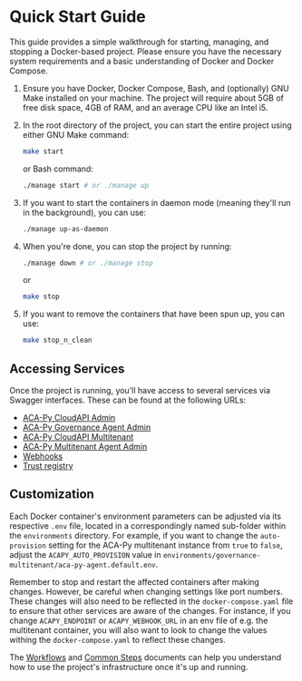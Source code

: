 # Quick Start Guide

This guide provides a simple walkthrough for starting, managing, and stopping a Docker-based project. Please ensure you have the necessary system requirements and a basic understanding of Docker and Docker Compose.

1. Ensure you have Docker, Docker Compose, Bash, and (optionally) GNU Make installed on your machine. The project will require about 5GB of free disk space, 4GB of RAM, and an average CPU like an Intel i5.

2. In the root directory of the project, you can start the entire project using either GNU Make command:

   ```bash
   make start
   ```

   or Bash command:

   ```bash
   ./manage start # or ./manage up
   ```

3. If you want to start the containers in daemon mode (meaning they'll run in the background), you can use:

   ```bash
   ./manage up-as-daemon
   ```

4. When you're done, you can stop the project by running:

   ```bash
   ./manage down # or ./manage stop
   ```

   or

   ```bash
   make stop
   ```

5. If you want to remove the containers that have been spun up, you can use:

   ```bash
   make stop_n_clean
   ```

## Accessing Services

Once the project is running, you'll have access to several services via Swagger interfaces. These can be found at the following URLs:

- [ACA-Py CloudAPI Admin](http://localhost:8000/docs)
- [ACA-Py Governance Agent Admin](http://localhost:3021)
- [ACA-Py CloudAPI Multitenant](http://localhost:8000/docs)
- [ACA-Py Multitenant Agent Admin](http://localhost:4021)
- [Webhooks](http://localhost:3010/docs)
- [Trust registry](http://localhost:8001/docs)

## Customization

Each Docker container's environment parameters can be adjusted via its respective `.env` file, located in a correspondingly named sub-folder within the `environments` directory. For example, if you want to change the `auto-provision` setting for the ACA-Py multitenant instance from `true` to `false`, adjust the `ACAPY_AUTO_PROVISION` value in `environments/governance-multitenant/aca-py-agent.default.env`.

Remember to stop and restart the affected containers after making changes. However, be careful when changing settings like port numbers. These changes will also need to be reflected in the `docker-compose.yaml` file to ensure that other services are aware of the changes. For instance, if you change `ACAPY_ENDPOINT` or `ACAPY_WEBHOOK_URL` in an env file of e.g. the multitenant container, you will also want to look to change the values withing the `docker-compose.yaml` to reflect these changes.

The [Workflows](Workflows%20Overview.md) and [Common Steps](Common%20Steps.md) documents can help you understand how to use the project's infrastructure once it's up and running.
